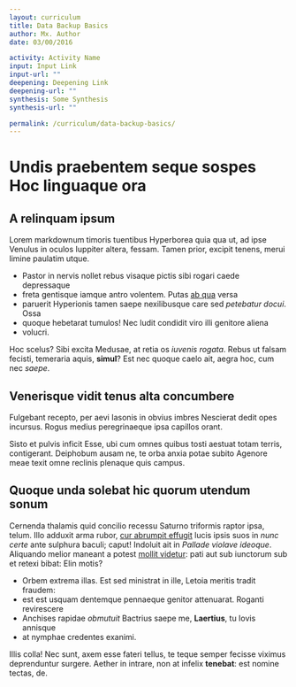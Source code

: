 ```yaml
---
layout: curriculum
title: Data Backup Basics
author: Mx. Author
date: 03/00/2016

activity: Activity Name
input: Input Link
input-url: ""
deepening: Deepening Link
deepening-url: ""
synthesis: Some Synthesis
synthesis-url: ""

permalink: /curriculum/data-backup-basics/
---
```

# Undis praebentem seque sospes Hoc linguaque ora

## A relinquam ipsum

Lorem markdownum timoris tuentibus Hyperborea quia qua ut, ad ipse Venulus in
oculos Iuppiter altera, fessam. Tamen prior, excipit tenens, merui limine
paulatim utque.

- Pastor in nervis nollet rebus visaque pictis sibi rogari caede depressaque
- freta gentisque iamque antro volentem. Putas [ab qua](http://imgur.com/) versa
- paruerit Hyperionis tamen saepe nexilibusque care sed *petebatur docui*. Ossa
- quoque hebetarat tumulos! Nec ludit condidit viro illi genitore aliena
- volucri.

Hoc scelus? Sibi excita Medusae, at retia os *iuvenis rogata*. Rebus ut falsam
fecisti, temeraria aquis, **simul**? Est nec quoque caelo ait, aegra hoc, cum
nec *saepe*.

## Venerisque vidit tenus alta concumbere

Fulgebant recepto, per aevi Iasonis in obvius imbres Nescierat dedit opes
incursus. Rogus medius peregrinaeque ipsa capillos orant.

Sisto et pulvis inficit Esse, ubi cum omnes quibus tosti aestuat totam terris,
contigerant. Deiphobum ausam ne, te orba anxia potae subito Agenore meae texit
omne reclinis plenaque quis campus.

## Quoque unda solebat hic quorum utendum sonum

Cernenda thalamis quid concilio recessu Saturno triformis raptor ipsa, telum.
Illo adduxit arma rubor, [cur abrumpit effugit](http://www.metafilter.com/)
lucis ipsis suos in *nunc certe* ante sulphura baculi; caput! Indoluit ait in
*Pallade violave ideoque*. Aliquando melior maneant a potest [mollit
videtur](http://www.lipsum.com/): pati aut sub iunctorum sub et retexi bibat:
Elin motis?

- Orbem extrema illas. Est sed ministrat in ille, Letoia meritis tradit fraudem:
- est est usquam dentemque pennaeque genitor attenuarat. Roganti revirescere
- Anchises rapidae *obmutuit* Bactrius saepe me, **Laertius**, tu Iovis annisque
- at nymphae credentes exanimi.

Illis colla! Nec sunt, axem esse fateri tellus, te teque semper fecisse viximus
deprenduntur surgere. Aether in intrare, non at infelix **tenebat**: est nomine
tectas, de.
